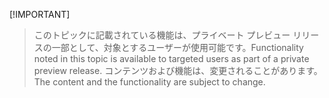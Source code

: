  [!IMPORTANT]
> <span data-ttu-id="c7d2a-101">このトピックに記載されている機能は、プライベート プレビュー リリースの一部として、対象とするユーザーが使用可能です。</span><span class="sxs-lookup"><span data-stu-id="c7d2a-101">Functionality noted in this topic is available to targeted users as part of a private preview release.</span></span> <span data-ttu-id="c7d2a-102">コンテンツおよび機能は、変更されることがあります。</span><span class="sxs-lookup"><span data-stu-id="c7d2a-102">The content and the functionality are subject to change.</span></span> 
